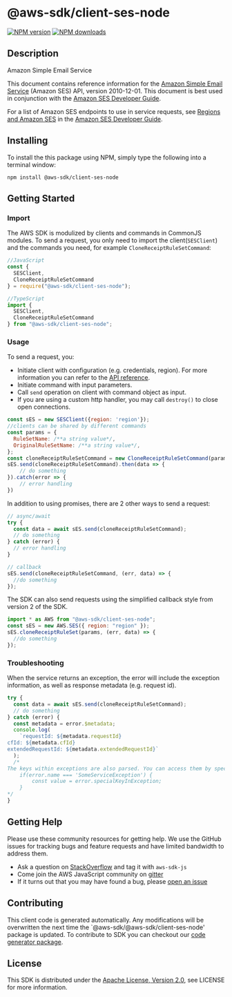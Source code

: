 # @aws-sdk/client-ses-node

[![NPM version](https://img.shields.io/npm/v/@aws-sdk/client-ses-node/preview.svg)](https://www.npmjs.com/package/@aws-sdk/client-ses-node)
[![NPM downloads](https://img.shields.io/npm/dm/@aws-sdk/client-ses-node.svg)](https://www.npmjs.com/package/@aws-sdk/client-ses-node)

## Description

<fullname>Amazon Simple Email Service</fullname> <p> This document contains reference information for the <a href="https://aws.amazon.com/ses/">Amazon Simple Email Service</a> (Amazon SES) API, version 2010-12-01. This document is best used in conjunction with the <a href="https://docs.aws.amazon.com/ses/latest/DeveloperGuide/Welcome.html">Amazon SES Developer Guide</a>. </p> <note> <p> For a list of Amazon SES endpoints to use in service requests, see <a href="https://docs.aws.amazon.com/ses/latest/DeveloperGuide/regions.html">Regions and Amazon SES</a> in the <a href="https://docs.aws.amazon.com/ses/latest/DeveloperGuide/Welcome.html">Amazon SES Developer Guide</a>.</p> </note>

## Installing

To install the this package using NPM, simply type the following into a terminal window:

```
npm install @aws-sdk/client-ses-node
```

## Getting Started

### Import

The AWS SDK is modulized by clients and commands in CommonJS modules. To send a request, you only need to import the client(`SESClient`) and the commands you need, for example `CloneReceiptRuleSetCommand`:

```javascript
//JavaScript
const {
  SESClient,
  CloneReceiptRuleSetCommand
} = require("@aws-sdk/client-ses-node");
```

```javascript
//TypeScript
import {
  SESClient,
  CloneReceiptRuleSetCommand
} from "@aws-sdk/client-ses-node";
```

### Usage

To send a request, you:

- Initiate client with configuration (e.g. credentials, region). For more information you can refer to the [API reference][].
- Initiate command with input parameters.
- Call `send` operation on client with command object as input.
- If you are using a custom http handler, you may call `destroy()` to close open connections.

```javascript
const sES = new SESClient({region: 'region'});
//clients can be shared by different commands
const params = {
  RuleSetName: /**a string value*/,
  OriginalRuleSetName: /**a string value*/,
};
const cloneReceiptRuleSetCommand = new CloneReceiptRuleSetCommand(params);
sES.send(cloneReceiptRuleSetCommand).then(data => {
    // do something
}).catch(error => {
    // error handling
})
```

In addition to using promises, there are 2 other ways to send a request:

```javascript
// async/await
try {
  const data = await sES.send(cloneReceiptRuleSetCommand);
  // do something
} catch (error) {
  // error handling
}
```

```javascript
// callback
sES.send(cloneReceiptRuleSetCommand, (err, data) => {
  //do something
});
```

The SDK can also send requests using the simplified callback style from version 2 of the SDK.

```javascript
import * as AWS from "@aws-sdk/client-ses-node";
const sES = new AWS.SES({ region: "region" });
sES.cloneReceiptRuleSet(params, (err, data) => {
  //do something
});
```

### Troubleshooting

When the service returns an exception, the error will include the exception information, as well as response metadata (e.g. request id).

```javascript
try {
  const data = await sES.send(cloneReceiptRuleSetCommand);
  // do something
} catch (error) {
  const metadata = error.$metadata;
  console.log(
    `requestId: ${metadata.requestId}
cfId: ${metadata.cfId}
extendedRequestId: ${metadata.extendedRequestId}`
  );
  /*
The keys within exceptions are also parsed. You can access them by specifying exception names:
    if(error.name === 'SomeServiceException') {
        const value = error.specialKeyInException;
    }
*/
}
```

## Getting Help

Please use these community resources for getting help. We use the GitHub issues for tracking bugs and feature requests and have limited bandwidth to address them.

- Ask a question on [StackOverflow](https://stackoverflow.com/questions/tagged/aws-sdk-js) and tag it with `aws-sdk-js`
- Come join the AWS JavaScript community on [gitter](https://gitter.im/aws/aws-sdk-js-v3)
- If it turns out that you may have found a bug, please [open an issue](https://github.com/aws/aws-sdk-js-v3/issues)

## Contributing

This client code is generated automatically. Any modifications will be overwritten the next time the `@aws-sdk/@aws-sdk/client-ses-node' package is updated. To contribute to SDK you can checkout our [code generator package][].

## License

This SDK is distributed under the
[Apache License, Version 2.0](http://www.apache.org/licenses/LICENSE-2.0),
see LICENSE for more information.

[code generator package]: https://github.com/aws/aws-sdk-js-v3/tree/master/packages/service-types-generator
[api reference]: https://docs.aws.amazon.com/AWSJavaScriptSDK/latest/
